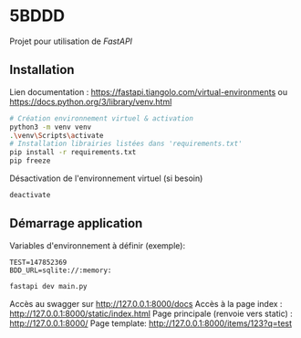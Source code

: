 # 5BDDD

Projet pour utilisation de _FastAPI_


## Installation
Lien documentation : https://fastapi.tiangolo.com/virtual-environments ou https://docs.python.org/3/library/venv.html

```bash
# Création environnement virtuel & activation
python3 -m venv venv
.\venv\Scripts\activate
# Installation librairies listées dans 'requirements.txt'
pip install -r requirements.txt
pip freeze
```

Désactivation de l'environnement virtuel (si besoin)
```bash
deactivate
```

## Démarrage application

Variables d'environnement à définir  (exemple):
```text
TEST=147852369
BDD_URL=sqlite://:memory:
```

```bash
fastapi dev main.py
````
Accès au swagger sur http://127.0.0.1:8000/docs
Accès à la page index : http://127.0.0.1:8000/static/index.html
Page principale (renvoie vers static) : http://127.0.0.1:8000/
Page template: http://127.0.0.1:8000/items/123?q=test
